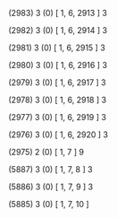 (2983) 3 (0) [ 1, 6, 2913 ] 3 


(2982) 3 (0) [ 1, 6, 2914 ] 3 


(2981) 3 (0) [ 1, 6, 2915 ] 3 


(2980) 3 (0) [ 1, 6, 2916 ] 3 


(2979) 3 (0) [ 1, 6, 2917 ] 3 


(2978) 3 (0) [ 1, 6, 2918 ] 3 


(2977) 3 (0) [ 1, 6, 2919 ] 3 


(2976) 3 (0) [ 1, 6, 2920 ] 3 


(2975) 2 (0) [ 1, 7 ] 9 


(5887) 3 (0) [ 1, 7, 8 ] 3 


(5886) 3 (0) [ 1, 7, 9 ] 3 


(5885) 3 (0) [ 1, 7, 10 ]  

